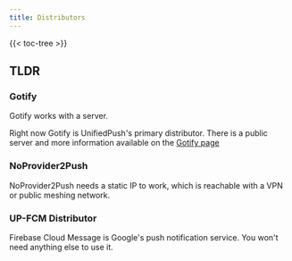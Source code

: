 ```yaml
---
title: Distributors
---
```


{{< toc-tree >}}

## TLDR

### Gotify

Gotify works with a server.

Right now Gotify is UnifiedPush's primary distributor. There is a public server and more information available on the [Gotify page](./gotify.md)

### NoProvider2Push

NoProvider2Push needs a static IP to work, which is reachable with a VPN or public meshing network.

### UP-FCM Distributor

Firebase Cloud Message is Google's push notification service. You won't need anything else to use it.
